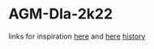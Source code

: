 # AGM-Dla-2k22

links for inspiration [here](https://reinvent.awsevents.com/) and [here](https://themewagon.com/themes/free-bootstrap-event-website-template-sunfest/)
[history](https://members.tripod.com/pss_mankon_2/)

